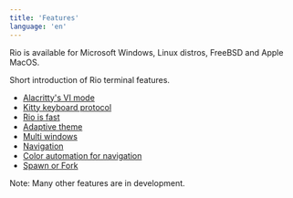 ```yaml
---
title: 'Features'
language: 'en'
---
```


Rio is available for Microsoft Windows, Linux distros, FreeBSD and Apple MacOS.

Short introduction of Rio terminal features.

- [Alacritty's VI mode](/rio/docs/features/alacritty-vi-mode)
- [Kitty keyboard protocol](/rio/docs/features/kitty-keyboard-protocol)
- [Rio is fast](/rio/docs/features/rio-is-fast)
- [Adaptive theme](/rio/docs/features/adaptive-theme)
- [Multi windows](/rio/docs/features/multi-windows)
- [Navigation](/rio/docs/features/navigation)
- [Color automation for navigation](/rio/docs/features/color-automation-for-navigation)
- [Spawn or Fork](/rio/docs/features/spawn-or-fork)

Note: Many other features are in development.
